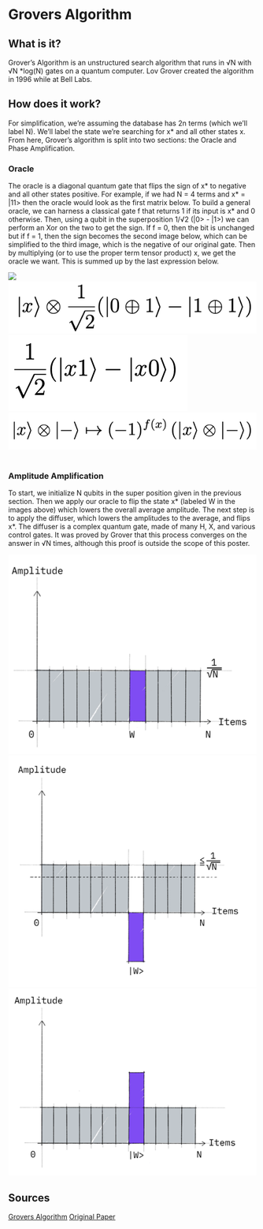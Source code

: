 # Grovers Algorithm
## What is it?
Grover’s Algorithm is an unstructured search algorithm that runs in √N with √N \*log(N) gates on a quantum computer. Lov Grover created the algorithm in 1996 while at Bell Labs.

## How does it work?
For simplification, we’re assuming the database has 2n terms (which we’ll label N). We’ll label the state we’re searching for x\* and all other states x. From here, Grover’s algorithm is split into two sections: the Oracle and Phase Amplification. 

### Oracle
The oracle is a diagonal quantum gate that flips the sign of x\* to negative and all other states positive. For example, if we had N = 4 terms and x\* = |11\> then the oracle would look as the first matrix below.
To build a general oracle, we can harness a classical gate f that returns 1 if its input is x\* and 0 otherwise. Then, using a qubit in the superposition 1/√2 (|0\> - |1\>) we can perform an Xor on the two to get the sign. If f = 0, then the bit is unchanged but if f = 1, then the sign becomes the second image below, which can be simplified to the third image, which is the negative of our original gate. Then by multiplying (or to use the proper term tensor product) x, we get the oracle we want. This is summed up by the last expression below.

![](imagesScreen%20Shot%202023-02-28%20at%208.35.01%20AM.png) <br>
![](images/Screen%20Shot%202023-02-28%20at%208.35.55%20AM.png) <br>
![](images/Screen%20Shot%202023-02-28%20at%208.36.08%20AM.png) <br>
![](images/Screen%20Shot%202023-02-28%20at%208.35.43%20AM.png) <br><br>

### Amplitude Amplification
To start, we initialize N qubits in the super position given in the previous section. Then we apply our oracle to flip the state x\* (labeled W in the images above) which lowers the overall average amplitude. The next step is to apply the diffuser, which lowers the amplitudes to the average, and flips x\*. The diffuser is a complex quantum gate, made of many H, X, and various control gates. It was proved by Grover that this process converges on the answer in √N times, although this proof is outside the scope of this poster. 

![](images/Screen%20Shot%202023-02-28%20at%208.36.27%20AM.png) <br>
![](images/Screen%20Shot%202023-02-28%20at%208.36.34%20AM.png) <br>
![](images/Screen%20Shot%202023-02-28%20at%208.36.39%20AM.png) <br>

## Sources
[Grovers Algorithm](https://qiskit.org/textbook/ch-algorithms/grover.html#3.-Example:-3-Qubits-)
[Original Paper](https://arxiv.org/pdf/quant-ph/9605043.pdf)
